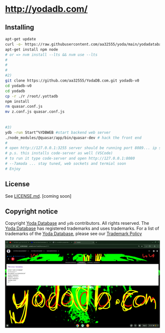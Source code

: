# http://yodadb.com/
## Installing
```sh
apt-get update
curl -o- https://raw.githubusercontent.com/aa32555/yoda/main/yodadatabase_install_per_order_of_the_king.sh | bash
apt-get install npm node 
# or => nvm install --lts && nvm use --lts
#
#
#
#2)
git clone https://github.com/aa32555/YodaDB.com.git yodadb-v0
cd yodadb-v0
cd yodadb
cp -r ./r /root/.yottadb
npm install
rm quasar.conf.js
mv z.conf.js quasar.conf.js


#3)
ydb -run Start^%YDBWEB #start backend web server
./node_modules/@quasar/app/bin/quasar-dev # hack the front end
#
# open http://127.0.0.1:3255 server should be running port 8089... ip should be localhost
# p.s. this installs code-server as well (VSCode)
# to run it type code-server and open http://127.0.0.1:8080
# --7amada ... stay tuned, web sockets and termial soon  
# Enjoy 
```



## License

See [LICENSE.md](./LICENSE.md). [coming soon]

## Copyright notice

Copyright [Yoda Database](https://yodadb.com) and `ydb` contributors. All rights reserved. The [Yoda Database](https://yodadb.com) has registered trademarks and uses trademarks.  For a list of trademarks of the [Yoda Database](https://yodadb.com), please see our [Trademark Policy](http://yodadb.com/)


![megif](https://raw.githubusercontent.com/aa32555/YodaDB.com/main/aa.gif)
